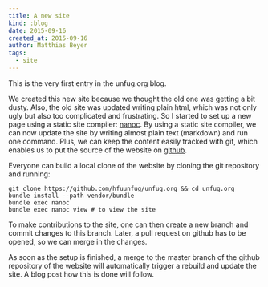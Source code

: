 ```yaml
---
title: A new site
kind: :blog
date: 2015-09-16
created_at: 2015-09-16
author: Matthias Beyer
tags:
  - site
---
```


This is the very first entry in the unfug.org blog.

We created this new site because we thought the old one was getting a bit
dusty. Also, the old site was updated writing plain html, which was not only
ugly but also too complicated and frustrating. So I started to set up a new
page using a static site compiler: [nanoc](https://nanoc.ws). By using a
static site compiler, we can now update the site by writing almost plain text
(markdown) and run one command. Plus, we can keep the content easily tracked
with git, which enables us to put the source of the website on
[github](https://github.com/hfuunfug/unfug.org).

Everyone can build a local clone of the website by cloning the git repository
and running:

    git clone https://github.com/hfuunfug/unfug.org && cd unfug.org
    bundle install --path vendor/bundle
    bundle exec nanoc
    bundle exec nanoc view # to view the site

To make contributions to the site, one can then create a new branch and commit
changes to this branch. Later, a pull request on github has to be opened, so
we can merge in the changes.

As soon as the setup is finished, a merge to the master branch of the github
repository of the website will automatically trigger a rebuild and update the
site. A blog post how this is done will follow.

